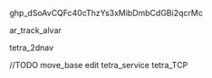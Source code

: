 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

ar_track_alvar

tetra_2dnav

//TODO move_base edit
tetra_service
tetra_TCP